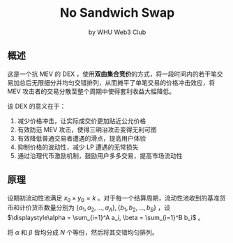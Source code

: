 <center><H1>No Sandwich Swap</H1></center>

<center>by WHU Web3 Club</center>

## 概述

这是一个抗 MEV 的 DEX ，使用**双曲集合竞价**的方式，将一段时间内的若干笔交易加总后无限细分并均匀交错排列，从而摊平了单笔交易的价格冲击效应，将 MEV 攻击者的交易分散至整个周期中使得套利收益大幅降低。

该 DEX 的意义在于：

1. 减少价格冲击，让实际成交价更加贴近公允价格
2. 有效防范 MEV 攻击，使得三明治攻击变得无利可图
3. 有效降低普通交易者遭遇的滑点，提高用户体验
4. 抑制价格的波动性，减少 LP 遭遇的无常损失
5. 通过治理代币激励机制，鼓励用户多多交易，提高市场流动性

## 原理

设期初流动性池满足 $x_0 \times y_0=k$ 。对于每一个结算周期，流动性池收到的基准货币和计价货币数量分别为  $\{a_1, a_2, ..., a_A\}, \{b_1, b_2, ..., b_B\}$ ，设 $\displaystyle\alpha = \sum_{i=1}^A a_i, \beta = \sum_{i=1}^B b_i$ 。

将 $\alpha$ 和 $\beta$ 皆均分成 $N$ 个等份，然后将其交错均匀排列。

